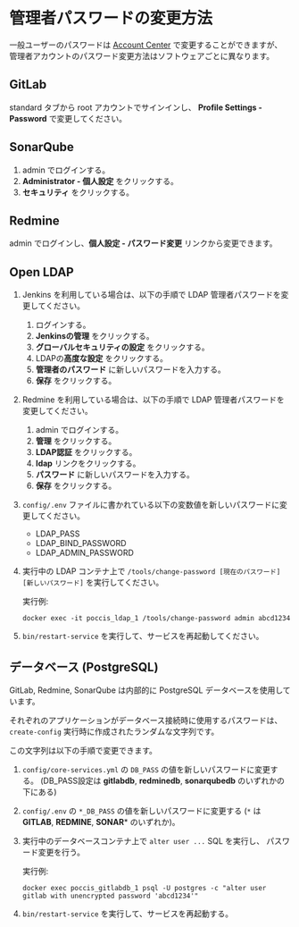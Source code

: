 管理者パスワードの変更方法
==========================

一般ユーザーのパスワードは [Account Center](./add-user.ja.md) で変更することができますが、
管理者アカウントのパスワード変更方法はソフトウェアごとに異なります。

GitLab
------
standard タブから root アカウントでサインインし、
**Profile Settings - Password** で変更してください。

SonarQube
---------
1.  admin でログインする。
1.  **Administrator - 個人設定** をクリックする。
1.  **セキュリティ** をクリックする。

Redmine
-------
admin でログインし、**個人設定 - パスワード変更** リンクから変更できます。


Open LDAP
---------
1.  Jenkins を利用している場合は、以下の手順で LDAP 管理者パスワードを変更してください。
    1.  ログインする。
    1.  **Jenkinsの管理** をクリックする。
    1.  **グローバルセキュリティの設定** をクリックする。
    1.  LDAPの**高度な設定** をクリックする。
    1.  **管理者のパスワード** に新しいパスワードを入力する。
    1.  **保存** をクリックする。
1.  Redmine を利用している場合は、以下の手順で LDAP 管理者パスワードを変更してください。
    1.  admin でログインする。
    1.  **管理** をクリックする。
    1.  **LDAP認証** をクリックする。
    1.  **ldap** リンクをクリックする。
    1.  **パスワード** に新しいパスワードを入力する。
    1.  **保存** をクリックする。
1.  `config/.env` ファイルに書かれている以下の変数値を新しいパスワードに変更してください。
    *   LDAP_PASS
    *   LDAP_BIND_PASSWORD
    *   LDAP_ADMIN_PASSWORD
1.  実行中の LDAP コンテナ上で
    `/tools/change-password [現在のパスワード] [新しいパスワード]`
    を実行してください。

    実行例:
    ```
    docker exec -it poccis_ldap_1 /tools/change-password admin abcd1234
    ```
1.  `bin/restart-service` を実行して、サービスを再起動してください。


データベース (PostgreSQL)
-------------------------
GitLab, Redmine, SonarQube は内部的に PostgreSQL データベースを使用しています。

それぞれのアプリケーションがデータベース接続時に使用するパスワードは、
`create-config` 実行時に作成されたランダムな文字列です。

この文字列は以下の手順で変更できます。

1.  `config/core-services.yml` の `DB_PASS` の値を新しいパスワードに変更する。
    (DB_PASS設定は **gitlabdb**, **redminedb**, **sonarqubedb** のいずれかの下にある)
1.  `config/.env` の `*_DB_PASS` の値を新しいパスワードに変更する
    (`*` は **GITLAB**, **REDMINE**, **SONAR*** のいずれか)。
1.  実行中のデータベースコンテナ上で `alter user ...` SQL を実行し、
    パスワード変更を行う。

    実行例:
    ```
    docker exec poccis_gitlabdb_1 psql -U postgres -c "alter user gitlab with unencrypted password 'abcd1234'"
    ```

1.  `bin/restart-service` を実行して、サービスを再起動する。
